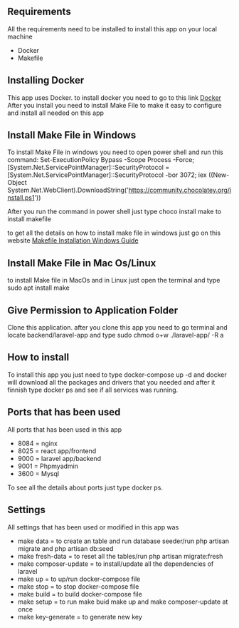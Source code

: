 
## Requirements
All the requirements need to be installed to install this app on your local machine

- Docker
- Makefile

## Installing Docker
This app uses Docker. to install docker you need to go to this link [Docker](https://www.docker.com/)
After you install  you need to install Make File to make it easy to configure and install all needed on this app

## Install Make File in Windows
To install Make File in windows you need to open power shell and run this command: Set-ExecutionPolicy Bypass -Scope Process -Force; [System.Net.ServicePointManager]::SecurityProtocol = [System.Net.ServicePointManager]::SecurityProtocol -bor 3072; iex ((New-Object System.Net.WebClient).DownloadString('https://community.chocolatey.org/install.ps1'))

After you run the command in power shell just type choco install make to install makefile

to get all the details on how to install make file in windows just go on this website [Makefile Installation Windows Guide ](https://earthly.dev/blog/makefiles-on-windows/)

## Install Make File in Mac Os/Linux
to install Make file in MacOs and in Linux just open the terminal and type sudo apt install make

## Give Permission to Application Folder
Clone this application. after you clone this app you need to go terminal and locate backend/laravel-app and type sudo chmod o+w ./laravel-app/ -R a

## How to install 
To install this app you just need to type docker-compose up -d and docker will download all the packages and drivers that you needed and after it finnish type docker ps and see if all services was running.

## Ports that has been used 
All ports that has been used in this app

- 8084 = nginx
- 8025 = react app/frontend
- 9000 = laravel app/backend
- 9001  = Phpmyadmin
- 3600  = Mysql

To see all the details about ports just type docker ps.

## Settings
All settings that has been used or modified in this app was

- make data = to create an table and run database seeder/run php artisan migrate and php artisan db:seed
- make fresh-data = to reset all the tables/run php artisan migrate:fresh
- make composer-update = to install/update all the dependencies of laravel
- make up = to up/run docker-compose file
- make stop = to stop docker-compose file
- make build = to build docker-compose file
- make setup = to run make buid make up and make composer-update at once
- make key-generate = to generate new key


